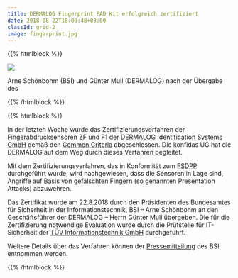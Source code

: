 ```yaml
---
title: DERMALOG Fingerprint PAD Kit erfolgreich zertifiziert
date: 2018-08-22T18:00:48+03:00
classId: grid-2
image: fingerprint.jpg
---
```



{{% htmlblock %}}

![](/images/fingerprint.jpg)

Arne Schönbohm (BSI) und Günter Mull (DERMALOG) nach der Übergabe des 

{{% /htmlblock %}}

{{% htmlblock %}}

In der letzten Woche wurde das Zertifizierungsverfahren der Fingerabdrucksensoren ZF und F1 der [DERMALOG Identification Systems GmbH](http://dermalog.de/) gemäß den [Common Criteria](https://www.konfidas.de/app/sce773bf797cf3147/%20https:/www.commoncriteriaportal.org/) abgeschlossen. Die konfidas UG hat die DERMALOG auf dem Weg durch dieses Verfahren begleitet.

Mit dem Zertifizierungsverfahren, das in Konformität zum [FSDPP](https://www.bsi.bund.de/SharedDocs/Downloads/DE/BSI/Zertifizierung/Reporte/ReportePP/pp0063b_pdf.pdf?__blob=publicationFile&v=1) durchgeführt wurde, wird nachgewiesen, dass die Sensoren in Lage sind, Angriffe auf Basis von gefälschten Fingern (so genannten Presentation Attacks) abzuwehren.

Das Zertifikat wurde am 22.8.2018 durch den Präsidenten des Bundesamtes für Sicherheit in der Informationstechnik, BSI – Arne Schönbohm an den Geschäftsführer der DERMALOG – Herrn Günter Mull übergeben. Die für die Zertifizierung notwendige Evaluation wurde durch die Prüfstelle für IT-Sicherheit der [TÜV Informationstechnik GmbH](http://tuvit.de/) durchgeführt.

Weitere Details über das Verfahren können der [Pressemitteilung](https://www.bsi.bund.de/DE/Presse/Kurzmeldungen/Meldungen/CC-Zertifikat-Dermalog-220818.html) des BSI entnommen werden.

{{% /htmlblock %}}

